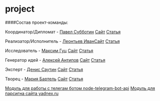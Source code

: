 # project
####Состав проект-команды:

Координатор/Дипломат - [Павел Субботин](https://github.com/paulsub) [Сайт](http://paul.1gb.ru/stankin/oop/sandbox/idb-13-13/Subbotin/) [Статья](https://github.com/stankin/oop/wiki/%D0%9B%D0%B0%D0%B1%D0%BE%D1%80%D0%B0%D1%82%D0%BE%D1%80%D0%BD%D0%B0%D1%8F-%D1%80%D0%B0%D0%B1%D0%BE%D1%82%D0%B0-%E2%84%964)

Реализатор/Исполнитель - [Леонтьев Иван](https://github.com/ivanleontev)[Сайт](http://paul.1gb.ru/stankin/oop/sandbox/idb-13-13/leontev/) [Статья](https://github.com/stankin/oop/wiki/%D0%A2%D1%8D%D0%B3%D0%B8-HTML.--a)

Исследователь - [Максим Гуц](https://github.com/MaximGuts) [Сайт](http://paul.1gb.ru/stankin/oop/sandbox/idb-13-13/Guts/) [Статья](https://github.com/stankin/oop/wiki/UML.-%D0%94%D0%B8%D0%B0%D0%B3%D1%80%D0%B0%D0%BC%D0%BC%D0%B0-%D0%B4%D0%B5%D1%8F%D1%82%D0%B5%D0%BB%D1%8C%D0%BD%D0%BE%D1%81%D1%82%D0%B8)

Генератор идей - [Алексей Антипов](https://github.com/Alexey28) [Сайт](http://paul.1gb.ru/stankin/oop/sandbox/idb-13-13/Antipov/) [Статья](https://github.com/stankin/oop/wiki/%D0%9B%D0%B0%D0%B1%D0%BE%D1%80%D0%B0%D1%82%D0%BE%D1%80%D0%BD%D0%B0%D1%8F-%D1%80%D0%B0%D0%B1%D0%BE%D1%82%D0%B0-%E2%84%966)

Эксперт - [Денис Саутин](https://github.com/SautinDenis) [Сайт](http://paul.1gb.ru/stankin/oop/sandbox/idb-13-13/Sautin/) [Статья](https://github.com/stankin/oop/wiki/UML.-%D0%94%D0%B8%D0%B0%D0%B3%D1%80%D0%B0%D0%BC%D0%BC%D0%B0-%D1%80%D0%B0%D0%B7%D0%B2%D0%B5%D1%80%D1%82%D1%8B%D0%B2%D0%B0%D0%BD%D0%B8%D1%8F)

Творец - [Мария Бартель](https://github.com/mariabartel) [Сайт](http://paul.1gb.ru/stankin/oop/sandbox/idb-13-13/Bartel/) [Статья](https://github.com/stankin/oop/wiki/%D0%A2%D0%B5%D0%B3%D0%B8-HTML.-Style)

[Модуль для работы с телегам ботом node-telegram-bot-api](https://github.com/yagop/node-telegram-bot-api)
[Модуль для парсигна сайта yadnex.ru](https://github.com/rchipka/node-osmosis)
